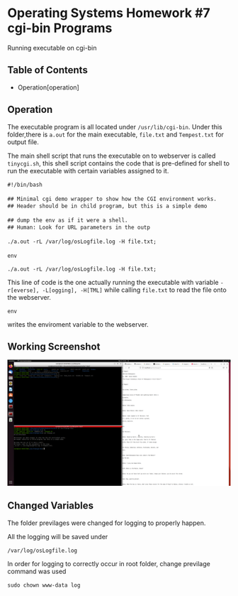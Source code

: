 # Operating Systems Homework #7 cgi-bin Programs

Running executable on cgi-bin

## Table of Contents
- Operation[operation]

## Operation

The executable program is all located under ```/usr/lib/cgi-bin```. Under this folder,there is ```a.out``` for the main executable, ```file.txt``` and ```Tempest.txt``` for output file.

The main shell script that runs the executable on to webserver is called ```tinycgi.sh```, this shell script contains the code that is pre-defined for shell to run the executable with certain variables assigned to it.
```
#!/bin/bash

## Minimal cgi demo wrapper to show how the CGI environment works.
## Header should be in child program, but this is a simple demo

## dump the env as if it were a shell.
## Human: Look for URL parameters in the outp

./a.out -rL /var/log/osLogfile.log -H file.txt;

env
```

```
./a.out -rL /var/log/osLogfile.log -H file.txt;
```
This line of code is the one actually running the executable with variable ```-r[everse], -L[ogging], -H[TML]``` while calling ```file.txt``` to read the file onto the webserver.
```
env
```
writes the enviroment variable to the webserver.

## Working Screenshot

![Screenshot_working.png](Screenshot_working.png)

## Changed Variables

The folder previlages were changed for logging to properly happen.

All the logging will be saved under
```
/var/log/osLogfile.log
```

In order for logging to correctly occur in root folder, change previlage command was used
```
sudo chown www-data log
```

